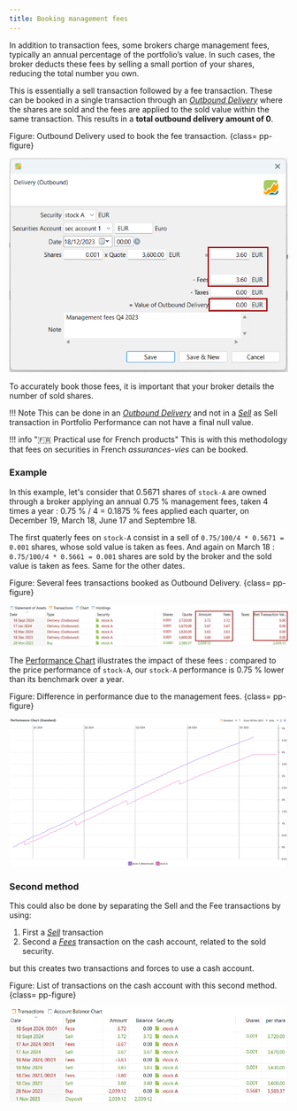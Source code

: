 ```yaml
---
title: Booking management fees
---
```


In addition to transaction fees, some brokers charge management fees, typically an annual percentage of the portfolio’s value. In such cases, the broker deducts these fees by selling a small portion of your shares, reducing the total number you own.

This is essentially a sell transaction followed by a fee transaction. These can be booked in a single transaction through an [*Outbound Delivery*](../reference/transaction/delivery.md) where the shares are sold and the fees are applied to the sold value within the same transaction. This results in a **total outbound delivery amount of 0**. 

Figure: Outbound Delivery used to book the fee transaction. {class= pp-figure}

![](images/fees-on-shares-outbound.png)

To accurately book those fees, it is important that your broker details the number of sold shares.

!!! Note
    This can be done in an [*Outbound Delivery*](../reference/transaction/delivery.md) and not in a [*Sell*](../reference/transaction/buy-sell.md) as Sell transaction in Portfolio Performance can not have a final null value.

!!! info "🇫🇷 Practical use for French products"
	This is with this methodology that fees on securities in French *assurances-vies* can be booked.

### Example
In this example, let's consider that 0.5671 shares of `stock-A` are owned through a broker applying an annual 0.75 % management fees, taken 4 times a year : 0.75 % / 4 = 0.1875 % fees applied each quarter, on December 19, March 18, June 17 and Septembre 18.

The first quaterly fees on `stock-A` consist in a sell of `0.75/100/4 * 0.5671 = 0.001` shares, whose sold value is taken as fees.
And again on March 18 :
`0.75/100/4 * 0.5661 = 0.001` shares are sold by the broker and the sold value is taken as fees. Same for the other dates.

Figure: Several fees transactions booked as Outbound Delivery. {class= pp-figure}

![](images/fees-on-shares-transactions-list.png)

The [Performance Chart](../reference/view/reports/performance/performance-chart.md) illustrates the impact of these fees : compared to the price performance of `stock-A`, our `stock-A` performance is 0.75 % lower than its benchmark over a year.

Figure: Difference in performance due to the management fees. {class= pp-figure}

![](images/fees-on-shares-performance.png)


### Second method
This could also be done by separating the Sell and the Fee transactions by using:

1. First a [*Sell*](../reference/transaction/buy-sell.md) transaction
2. Second a [*Fees*](../reference/transaction/fees-taxes.md) transaction on the cash account, related to the sold security.

but this creates two transactions and forces to use a cash account.

Figure: List of transactions on the cash account with this second method. {class= pp-figure}

![](images/fees-on-shares-second-method.png)
